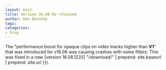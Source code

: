 ```yaml
---
layout: post
title: Version 16.08 Re-released
author: Dan Dennedy
tags: 
categories:
- blog
---
```


The "performance boost for opaque clips on video tracks higher than **V1**" that
was introduced for v16.08 was causing crashes with some filters. This was fixed in a new
[version 16.08.12]({{ "/download/" | prepend: site.baseurl | prepend: site.url }}).

